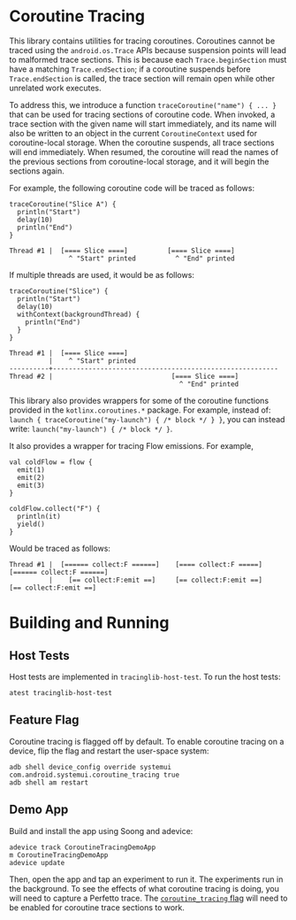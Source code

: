 # Coroutine Tracing

This library contains utilities for tracing coroutines. Coroutines cannot be traced using the
`android.os.Trace` APIs because suspension points will lead to malformed trace sections. This is
because each `Trace.beginSection` must have a matching `Trace.endSection`; if a coroutine suspends
before `Trace.endSection` is called, the trace section will remain open while other unrelated work
executes.

To address this, we introduce a function `traceCoroutine("name") { ... }` that can be used for
tracing sections of coroutine code. When invoked, a trace section with the given name will start
immediately, and its name will also be written to an object in the current `CoroutineContext` used
for coroutine-local storage. When the coroutine suspends, all trace sections will end immediately.
When resumed, the coroutine will read the names of the previous sections from coroutine-local
storage, and it will begin the sections again.

For example, the following coroutine code will be traced as follows:

```
traceCoroutine("Slice A") {
  println("Start")
  delay(10)
  println("End")
}
```

```
Thread #1 |  [==== Slice ====]          [==== Slice ====]
               ^ "Start" printed          ^ "End" printed
```

If multiple threads are used, it would be as follows:

```
traceCoroutine("Slice") {
  println("Start")
  delay(10)
  withContext(backgroundThread) {
    println("End")
  }
}
```

```
Thread #1 |  [==== Slice ====]
          |    ^ "Start" printed
----------+---------------------------------------------------------
Thread #2 |                              [==== Slice ====]
                                           ^ "End" printed
```

This library also provides wrappers for some of the coroutine functions provided in the
`kotlinx.coroutines.*` package.  For example, instead of:
`launch { traceCoroutine("my-launch") { /* block */ } }`, you can instead write:
`launch("my-launch") { /* block */ }`.

It also provides a wrapper for tracing Flow emissions. For example,

```
val coldFlow = flow {
  emit(1)
  emit(2)
  emit(3)
}

coldFlow.collect("F") {
  println(it)
  yield()
}
```

Would be traced as follows:

```
Thread #1 |  [====== collect:F ======]    [==== collect:F =====]    [====== collect:F ======]
          |    [== collect:F:emit ==]     [== collect:F:emit ==]    [== collect:F:emit ==]
```

# Building and Running

## Host Tests

Host tests are implemented in `tracinglib-host-test`. To run the host tests:

```
atest tracinglib-host-test
```

## Feature Flag

Coroutine tracing is flagged off by default. To enable coroutine tracing on a device, flip the flag
and restart the user-space system:

```
adb shell device_config override systemui com.android.systemui.coroutine_tracing true
adb shell am restart
```

## Demo App

Build and install the app using Soong and adevice:

```
adevice track CoroutineTracingDemoApp
m CoroutineTracingDemoApp
adevice update
```

Then, open the app and tap an experiment to run it. The experiments run in the background. To see
the effects of what coroutine tracing is doing, you will need to capture a Perfetto trace. The
[`coroutine_tracing` flag](#feature-flag) will need to be enabled for coroutine trace sections to
work.
